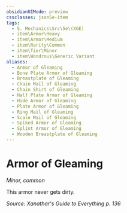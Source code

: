 ```yaml
---
obsidianUIMode: preview
cssclasses: json5e-item
tags:
  - 5. Mechanics\Src\5e\(XGE)
  - item\Armor\Heavy
  - item\Armor\Medium
  - item\Rarity\Common
  - item\Tier\Minor
  - item\Wondrous\Generic Variant
aliases:
  - Armor of Gleaming
  - Bone Plate Armor of Gleaming
  - Breastplate of Gleaming
  - Chain Mail of Gleaming
  - Chain Shirt of Gleaming
  - Half Plate Armor of Gleaming
  - Hide Armor of Gleaming
  - Plate Armor of Gleaming
  - Ring Mail of Gleaming
  - Scale Mail of Gleaming
  - Spiked Armor of Gleaming
  - Splint Armor of Gleaming
  - Wooden Breastplate of Gleaming
---
```

# Armor of Gleaming
*Minor, common*  


This armor never gets dirty.

*Source: Xanathar's Guide to Everything p. 136*
